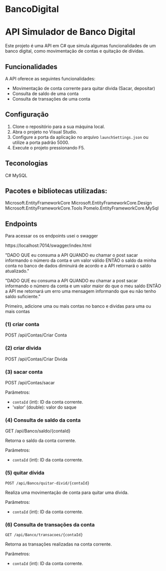 # BancoDigital
# API Simulador de Banco Digital

Este projeto é uma API em C# que simula algumas funcionalidades de um banco digital, como movimentação de contas e quitação de dívidas.

## Funcionalidades

A API oferece as seguintes funcionalidades:

- Movimentação de conta corrente para quitar dívida (Sacar, depositar)
- Consulta de saldo de uma conta 
- Consulta de transações de uma conta

## Configuração

1. Clone o repositório para a sua máquina local.
2. Abra o projeto no Visual Studio.
3. Configure a porta da aplicação no arquivo `launchSettings.json` ou utilize a porta padrão 5000.
4. Execute o projeto pressionando F5.

## Teconologias
C#
MySQL

## Pacotes e bibliotecas utilizadas:
Microsoft.EntityFrameworkCore
Microsoft.EntityFrameworkCore.Design
Microsoft.EntityFrameworkCore.Tools
Pomelo.EntityFrameworkCore.MySql

## Endpoints
Para acessar os os endpoints usei o swagger

https://localhost:7014/swagger/index.html

"DADO QUE eu consuma a API QUANDO eu chamar o post sacar informando o número da conta e um valor válido ENTÃO o saldo da minha conta no banco de dados diminuirá de acordo e a API retornará o saldo atualizado."

"DADO QUE eu consuma a API QUANDO eu chamar a post sacar informando o número da conta e um valor maior do que o meu saldo ENTÃO a API me retornará um erro uma mensagem informando que eu não tenho saldo suficiente."

Primeiro, adicione uma ou mais contas no banco e dividas para uma ou mais contas

### (1) criar conta
POST /api/Contas/Criar Conta

### (2) criar divida
POST /api/Contas/Criar Divida

### (3) sacar conta
POST  /api/Contas/sacar

Parâmetros:
- `contaId` (int): ID da conta corrente.
- 'valor' (double): valor do saque
  
### (4) Consulta de saldo da conta

GET /api/Banco/saldo/{contaId}

Retorna o saldo da conta corrente.

Parâmetros:
- `contaId` (int): ID da conta corrente.
  
### (5) quitar dívida

`POST /api/Banco/quitar-divid/{contaId}`

Realiza uma movimentação de conta para quitar uma dívida.

Parâmetros:
- `contaId` (int): ID da conta corrente.



### (6) Consulta de transações da conta

`GET /api/Banco/transacoes/{contaId}`

Retorna as transações realizadas na conta corrente.

Parâmetros:
- `contaId` (int): ID da conta corrente.




